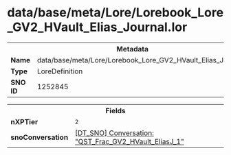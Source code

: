 <h1>data/base/meta/Lore/Lorebook_Lore_GV2_HVault_Elias_Journal.lor</h1><table><tr><th colspan="100%">Metadata</th></tr><tr><td><b>Name</b></td><td>data/base/meta/Lore/Lorebook_Lore_GV2_HVault_Elias_Journal.lor</td></tr><tr><td><b>Type</b></td><td>LoreDefinition</td></tr><tr><td><b>SNO ID</b></td><td>1252845</td></tr></table>

<table><tr><th colspan="100%">Fields</th></tr><tr><td><b>nXPTier</b></td><td><code>2</code></td></tr><tr><td><b>snoConversation</b></td><td><a href="..\Conversation\QST_Frac_GV2_HVault_EliasJ_1.cnv.md">[DT_SNO] Conversation: "QST_Frac_GV2_HVault_EliasJ_1"</a></td></tr></table>

